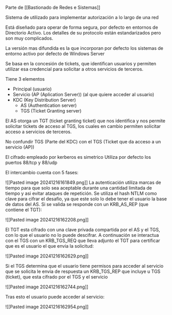 Parte de [[Bastionado de Redes e Sistemas]]

Sistema de utilizado para implementar autorización a lo largo de una red

Está diseñado para operar de forma segura, por defecto en entornos de Directorio Activo. Los detalles de su protocolo están estandarizados pero son muy complicados.

La versión mas difundida es la que incorporan por defecto los sistemas de entorno activo por defecto de Windows Server

Se basa en la concesión de tickets, que identifican usuarios y permiten utilizar esa credencial para solicitar a otros servicios de terceros.

Tiene 3 elementos
- Principal (usuario)
- Servicio (AP (Aplication Server)) (al que quiere acceder al usuario)
- KDC (Key Distribution Server)
	- AS (Authentication server)
	- TGS (Ticket Granting server)

El AS otorga un TGT (ticket granting ticket) que nos identifica y nos permite solicitar tickets de acceso al TGS, los cuales en cambio permiten solicitar acceso a servicios de terceros.

No confundir TGS (Parte del KDC) con el TGS (Ticket que da acceso a un servicio (AP))

El cifrado empleado por kerberos es simetrico
Utiliza por defecto los puertos 88/tcp y 88/udp

El intercambio cuenta con 5 fases:

![[Pasted image 20241216161849.png]]
La autenticación utiliza marcas de tiempo para que solo sea aceptable durante una cantidad limitada de tiempo y asi evitar ataques de repetición. Se utiliza el hash NTLM como clave para cifrar el desafio, ya que este solo lo debe tener el usuario la base de datos del AS. Si se valida se responde con un KRB_AS_REP (que contiene el TGT):

![[Pasted image 20241216162208.png]]

El TGT esta cifrado con una clave privada compartida por el AS y el TGS, con lo que el usuario no lo puede descifrar. A continuación se interactua con el TGS con un KRB_TGS_REQ que lleva adjunto el TGT para certificar que es el usuario el que envia la solicitud:

![[Pasted image 20241216162629.png]]

Si el TGS determina que el usuario tiene permisos para acceder al servicio que se solicita le envia de respuesta un KRB_TGS_REP que incluye u TGS (ticket), que esta cifrado por el TGS y el servicio

![[Pasted image 20241216162744.png]]

Tras esto el usuario puede acceder al servicio:

![[Pasted image 20241216162954.png]]